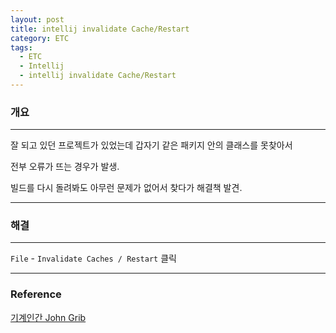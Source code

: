 ```yaml
---
layout: post
title: intellij invalidate Cache/Restart
category: ETC
tags:
  - ETC
  - Intellij
  - intellij invalidate Cache/Restart
---
```




### 개요

---

잘 되고 있던 프로젝트가 있었는데 갑자기 같은 패키지 안의 클래스를 못찾아서

전부 오류가 뜨는 경우가 발생.

빌드를 다시 돌려봐도 아무런 문제가 없어서 찾다가 해결책 발견.

---



### 해결

---

`File` - `Invalidate Caches / Restart` 클릭





---

### Reference

[기계인간 John Grib](https://johngrib.github.io/wiki/intellij/)